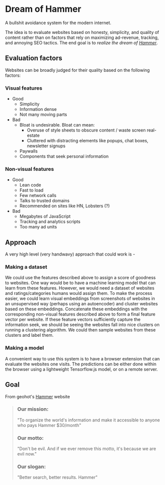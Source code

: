 # Dream of Hammer

A bullshit avoidance system for the modern internet.

The idea is to evaluate websites based on honesty, simplicity, and quality of content rather than on factors that rely on maximizing ad-revenue, tracking, and annoying SEO tactics. The end goal is to *realize the dream of [Hammer](http://hammer.lol/)*.



## Evaluation factors

Websites can be broadly judged for their quality based on the following factors:

### Visual features

- Good
  - Simplicity
  - Information dense
  - Not many moving parts
- Bad
  - Bloat is undesirable. Bloat can mean:
    - Overuse of style sheets to obscure content / waste screen real-estate
    - Cluttered with distracting elements like popups, chat boxes, newsletter signups
  - Paywalls
  - Components that seek personal information

### Non-visual features

- Good
  - Lean code
  - Fast to load
  - Few network calls
  - Talks to trusted domains
  - Recommended on sites like HN, Lobsters (?)
- Bad
  - Megabytes of JavaScript
  - Tracking and analytics scripts
  - Too many ad units



## Approach

A very high level (very handwavy) approach that could work is -

### Making a dataset

We could use the features described above to assign a score of goodness to websites. One way would be to have a machine learning model that can learn from these features. However, we would need a dataset of websites and ratings/categories humans would assign them. To make the process easier, we could learn visual embeddings from screenshots of websites in an unsupervised way (perhaps using an autoencoder)  and cluster websites based on these embeddings. Concatenate these embeddings with the corresponding non-visual features described above to form a final feature vector per website. If these feature vectors sufficiently capture the information seek, we should be seeing the websites fall into nice clusters on running a clustering algorithm. We could then sample websites from these clusters and label them.

### Making a model

A convenient way to use this system is to have a browser extension that can evaluate the websites one visits. The predictions can be either done within the browser using a lightweight Tensorflow.js model, or on a remote server. 



## Goal

From geohot's [Hammer](http://hammer.lol) website

> ### Our mission:
>
> "To organize the world's information and make it accessible to anyone who pays Hammer $30/month"
>
> ### Our motto:
>
> "Don't be evil. And if we ever remove this motto, it's because we are evil now."
>
> ### Our slogan:
>
> "Better search, better results. Hammer"

